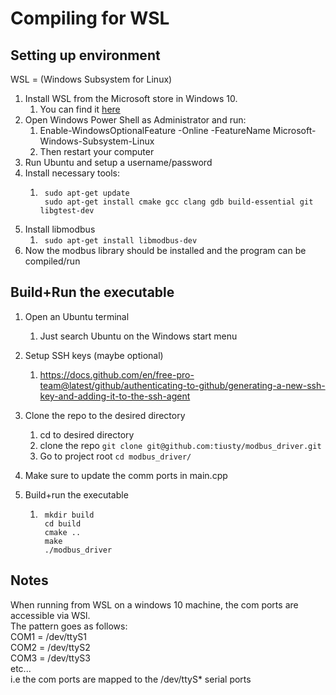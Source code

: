 # Compiling for WSL 

## Setting up environment
WSL = (Windows Subsystem for Linux)

1. Install WSL from the Microsoft store in Windows 10.
    1. You can find it [here](https://www.microsoft.com/en-us/p/ubuntu/9nblggh4msv6?activetab=pivot:overviewtab)
2. Open Windows Power Shell as Administrator and run:
    1. Enable-WindowsOptionalFeature -Online -FeatureName Microsoft-Windows-Subsystem-Linux
    2. Then restart your computer
3. Run Ubuntu and setup a username/password
4. Install necessary tools:
    1. ```
        sudo apt-get update
        sudo apt-get install cmake gcc clang gdb build-essential git libgtest-dev
       ```
5. Install libmodbus
    1. ``` sudo apt-get install libmodbus-dev```  
6. Now the modbus library should be installed and the program can be compiled/run

## Build+Run the executable
1. Open an Ubuntu terminal
    1. Just search Ubuntu on the Windows start menu
1. Setup SSH keys (maybe optional)
    1. https://docs.github.com/en/free-pro-team@latest/github/authenticating-to-github/generating-a-new-ssh-key-and-adding-it-to-the-ssh-agent
1. Clone the repo to the desired directory
    1. cd to desired directory
    2. clone the repo
        ``` git clone git@github.com:tiusty/modbus_driver.git ```
    3. Go to project root
        ```cd modbus_driver/```
2. Make sure to update the comm ports in main.cpp
        
3. Build+run the executable
    1. ``` 
        mkdir build
        cd build
        cmake ..
        make
        ./modbus_driver
        ```

## Notes
When running from WSL on a windows 10 machine, the com ports are accessible via WSl.   
The pattern goes as follows:  
COM1 = /dev/ttyS1  
COM2 = /dev/ttyS2  
COM3 = /dev/ttyS3  
etc...  
i.e the com ports are mapped to the /dev/ttyS* serial ports  

